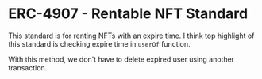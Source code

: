 # ERC-4907 - Rentable NFT Standard

This standard is for renting NFTs with an expire time. I think top highlight of this standard is checking expire time in `userOf` function.

With this method, we don't have to delete expired user using another transaction.
